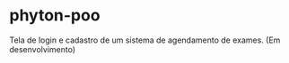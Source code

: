 # phyton-poo
 Tela de login e cadastro de um sistema de agendamento de exames. (Em desenvolvimento)

